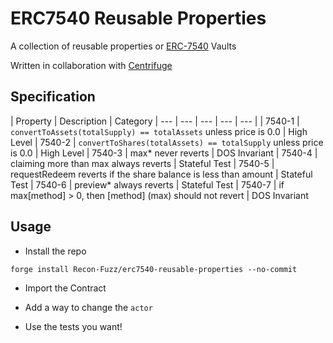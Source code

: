 # ERC7540 Reusable Properties

A collection of reusable properties or [ERC-7540](https://eips.ethereum.org/EIPS/eip-7540) Vaults 

Written in collaboration with [Centrifuge](https://centrifuge.io/)

## Specification

| Property | Description | Category
| --- | --- | --- | --- | --- |
| 7540-1 | `convertToAssets(totalSupply) == totalAssets` unless price is 0.0 | High Level
| 7540-2 | `convertToShares(totalAssets) == totalSupply` unless price is 0.0 | High Level
| 7540-3 | max* never reverts | DOS Invariant
| 7540-4 | claiming more than max always reverts | Stateful Test
| 7540-5 | requestRedeem reverts if the share balance is less than amount | Stateful Test
| 7540-6 | preview* always reverts | Stateful Test 
| 7540-7 | if max[method] > 0, then [method] (max) should not revert | DOS Invariant

## Usage

- Install the repo

```
forge install Recon-Fuzz/erc7540-reusable-properties --no-commit
```

- Import the Contract

- Add a way to change the `actor`

- Use the tests you want!